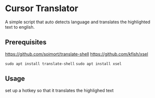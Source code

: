 # Cursor Translator
A simple script that auto detects language and translates the highlighted text to english.

## Prerequisites
https://github.com/soimort/translate-shell
https://github.com/kfish/xsel

`sudo apt install translate-shell`
`sudo apt install xsel`

## Usage
set up a hotkey so that it translates the highlighed text
